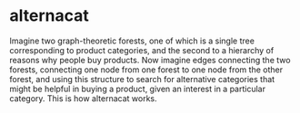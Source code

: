 # alternacat

Imagine two graph-theoretic forests, one of which is a single tree corresponding to product categories, and the second to a hierarchy of reasons why people buy products. Now imagine edges connecting the two forests, connecting one node from one forest to one node from the other forest, and using this structure to search for alternative categories that might be helpful in buying a product, given an interest in a particular category. This is how alternacat works.

